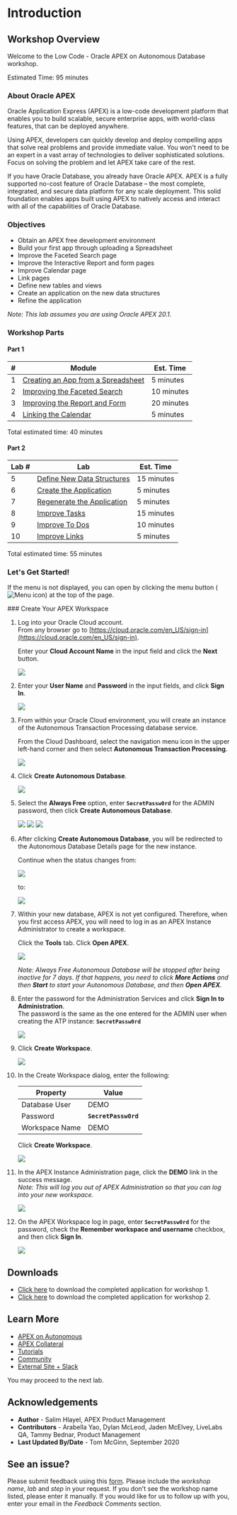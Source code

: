 # Introduction

## Workshop Overview

Welcome to the Low Code - Oracle APEX on Autonomous Database workshop.

Estimated Time: 95 minutes

### About Oracle APEX

Oracle Application Express (APEX) is a low-code development platform that enables you to build scalable, secure enterprise apps, with world-class features, that can be deployed anywhere.

Using APEX, developers can quickly develop and deploy compelling apps that solve real problems and provide immediate value. You won't need to be an expert in a vast array of technologies to deliver sophisticated solutions. Focus on solving the problem and let APEX take care of the rest.

If you have Oracle Database, you already have Oracle APEX. APEX is a fully supported no-cost feature of Oracle Database – the most complete, integrated, and secure data platform for any scale deployment. This solid foundation enables apps built using APEX to natively access and interact with all of the capabilities of Oracle Database.

### Objectives

- Obtain an APEX free development environment
- Build your first app through uploading a Spreadsheet
- Improve the Faceted Search page
- Improve the Interactive Report and form pages
- Improve Calendar page
- Link pages
- Define new tables and views
- Create an application on the new data structures
- Refine the application

*Note: This lab assumes you are using Oracle APEX 20.1.*

### Workshop Parts

#### Part 1

| # | Module | Est. Time |
| --- | --- | --- |
| 1 | [Creating an App from a Spreadsheet](?lab=part-1---lab-1-create-app-spreadsheet) | 5 minutes |
| 2| [Improving the Faceted Search](?lab=part-1---lab-2-improve-faceted-search) | 10 minutes |
| 3 | [Improving the Report and Form](?lab=part-1---lab-3-improve-report-form) | 20 minutes |
| 4 | [Linking the Calendar](?lab=part-1---lab-4-link-calendar) | 5 minutes |

Total estimated time: 40 minutes

#### Part 2

| Lab # | Lab | Est. Time |
| --- | --- | --- |
| 5 | [Define New Data Structures](?lab=part-2---lab-1-define-new-data) | 15 minutes |
| 6 | [Create the Application](?lab=part-2---lab-2-create-application) | 5 minutes |
| 7 | [Regenerate the Application](?lab=part-2---lab-3-regenerate-application) | 5 minutes |
| 8 | [Improve Tasks](?lab=part-2---lab-4-improve-tasks) | 15 minutes |
| 9 | [Improve To Dos](?lab=part-2---lab-5-improve-dos) | 10 minutes |
| 10 | [Improve Links](?lab=part-2---lab-6-improve-links) | 5 minutes |

Total estimated time: 55 minutes

### **Let's Get Started!**

If the menu is not displayed, you can open by clicking the menu button (![Menu icon](./images/menu-button.png)) at the top of the page.

<if type="freetier">
### Create Your APEX Workspace


1. Log into your Oracle Cloud account.        
    From any browser go to [https://cloud.oracle.com/en_US/sign-in](https://cloud.oracle.com/en_US/sign-in).

    Enter your **Cloud Account Name** in the input field and click the **Next** button.

    ![](images/enter-oracle-cloud-account-name.png " ")

2. Enter your **User Name** and **Password** in the input fields, and click **Sign In**.

    ![](images/enter-user-name-and-password.png " ")

3. From within your Oracle Cloud environment, you will create an instance of the Autonomous Transaction Processing database service.

    From the Cloud Dashboard, select the navigation menu icon in the upper left-hand corner and then select **Autonomous Transaction Processing**.

    ![](images/select-atp-in-nav-menu.png " ")

4. Click **Create Autonomous Database**.

    ![](images/click-create-autonomous-database.png " ")

5. Select the **Always Free** option, enter **```SecretPassw0rd```** for the ADMIN password, then click **Create Autonomous Database**.

    ![](images/atp-settings-1.png " ")
    ![](images/atp-settings-2.png " ")
    ![](images/atp-settings-3.png " ")

6. After clicking **Create Autonomous Database**, you will be redirected to the Autonomous Database Details page for the new instance.

    Continue when the status changes from:

    ![](images/status-provisioning.png " ")

    to:

    ![](images/status-available.png " ")

7. Within your new database, APEX is not yet configured. Therefore, when you first access APEX, you will need to log in as an APEX Instance Administrator to create a workspace.

    Click the **Tools** tab.
    Click **Open APEX**.

    ![](images/click-apex.png " ")

    *Note: Always Free Autonomous Database will be stopped after being inactive for 7 days. If that happens, you need to click **More Actions** and then **Start** to start your Autonomous Database, and then **Open APEX**.*

8. Enter the password for the Administration Services and click **Sign In to Administration**.     
    The password is the same as the one entered for the ADMIN user when creating the ATP instance: **```SecretPassw0rd```**

    ![](images/log-in-as-admin.png " ")

9. Click **Create Workspace**.

    ![](images/welcome-create-workspace.png " ")

10. In the Create Workspace dialog, enter the following:

    | Property | Value |
    | --- | --- |
    | Database User | DEMO |
    | Password | **`SecretPassw0rd`** |
    | Workspace Name | DEMO |

    Click **Create Workspace**.

    ![](images/create-workspace.png " ")

11. In the APEX Instance Administration page, click the **DEMO** link in the success message.         
    *Note: This will log you out of APEX Administration so that you can log into your new workspace.*

    ![](images/log-out-from-admin.png " ")

12. On the APEX Workspace log in page, enter **``SecretPassw0rd``** for the password, check the **Remember workspace and username** checkbox, and then click **Sign In**.

    ![](images/log-in-to-workspace.png " ")
</if>

## Downloads

- [Click here](../../spreadsheet/0-workshop-intro-and-setup/files/spreadsheet-app.sql) to download the completed application for workshop 1.
- [Click here](../../proof-of-concept/intro/files/proofofconcept-app.sql) to download the completed application for workshop 2.

## Learn More

- [APEX on Autonomous](https://apex.oracle.com/autonomous)
- [APEX Collateral](https://apex.oracle.com)
- [Tutorials](https://apex.oracle.com/en/learn/tutorials)
- [Community](https://apex.oracle.com/community)
- [External Site + Slack](http://apex.world)

You may proceed to the next lab.

## Acknowledgements

- **Author** - Salim Hlayel, APEX Product Management
- **Contributors** - Arabella Yao, Dylan McLeod, Jaden McElvey, LiveLabs QA, Tammy Bednar, Product Management
- **Last Updated By/Date** - Tom McGinn, September 2020

## See an issue?
Please submit feedback using this [form](https://apexapps.oracle.com/pls/apex/f?p=133:1:::::P1_FEEDBACK:1). Please include the *workshop name*, *lab* and *step* in your request.  If you don't see the workshop name listed, please enter it manually. If you would like for us to follow up with you, enter your email in the *Feedback Comments* section.
